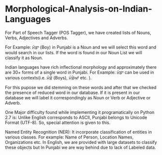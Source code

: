 # Morphological-Analysis-on-Indian-Languages

For Part of Speech Tagger (POS Tagger), we have created lists of Nouns, Verbs, Adjectives and Adverbs. 

For Example: ਮੰਡਾ (Boy) in Punjabi is a Noun and we will select this word and would search in our lists. If the word is found in our Noun List we will classify it as Noun.

Indian languages have rich inflectional morphology and approximately there are 30+ forms of a single word in Punjabi.
For Example: ਮੰਡਾ can be used in various contexts(i.e. ਮੰਡੇ (Boys), ਮੰਡੇਆਂ etc. ). 

For this pupose we did stemming on these words and after that we checked the presence of reduced word in our database. If it is present in our database we will label it correspondingly as Noun or Verb or Adjective or Adverb.

One Major difficulty found while implementing it programatically on Python 2.7 is: Unlike English corresponds to ASCII, Punjabi belongs to Unicode Format (UTF-8). So, special attention is given to this.

Named Entity Recognition (NER): It incorporate classification of entities in various classes. For example: Name of Person, Location Names, Organizations etc. In English, we are provided with large datasets to classify these objects but In Punjabi we are way behind due to lack of Labeled data.
